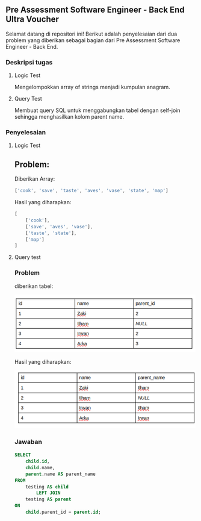 ## Pre Assessment Software Engineer - Back End Ultra Voucher

Selamat datang di repositori ini! Berikut adalah penyelesaian dari dua problem yang diberikan sebagai bagian dari Pre Assessment Software Engineer - Back End.

### Deskripsi tugas
1. Logic Test
    
    Mengelompokkan array of strings menjadi kumpulan anagram.
2. Query Test

    Membuat query SQL untuk menggabungkan tabel dengan self-join sehingga menghasilkan kolom parent name.


### Penyelesaian
1. Logic Test

    ## Problem:
    Diberikan Array:

    ```javascript
    ['cook', 'save', 'taste', 'aves', 'vase', 'state', 'map']
    ```
    Hasil yang diharapkan:
    ```javascript
    [
        ['cook'],
        ['save', 'aves', 'vase'],
        ['taste', 'state'],
        ['map']
    ]
    ```
2. Query test
    ### Problem
    diberikan tabel:

    ![alt text](static/image.png)

    Hasil yang diharapkan:
    
    ![alt text](static/image-1.png)

    ### Jawaban

    ```SQL
    SELECT
        child.id,
        child.name,
        parent.name AS parent_name
    FROM
        testing AS child
            LEFT JOIN
        testing AS parent
    ON
        child.parent_id = parent.id;
    ```


    




